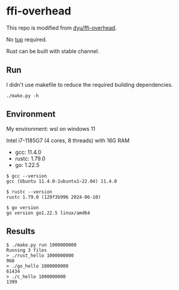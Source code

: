 # ffi-overhead

This repo is modified from [dyu/ffi-overhead](https://github.com/dyu/ffi-overhead).

No [tup](https://github.com/gittup/tup) required.

Rust can be built with stable channel.

## Run

I didn't use makefile to reduce the required building dependencies.

```
./make.py -h
```

## Environment

My environment: wsl on windows 11

Intel i7-1185G7 (4 cores, 8 threads) with 16G RAM

- gcc: 11.4.0
- rustc: 1.79.0
- go: 1.22.5

```
$ gcc --version
gcc (Ubuntu 11.4.0-1ubuntu1~22.04) 11.4.0

$ rustc --version
rustc 1.79.0 (129f3b996 2024-06-10)

$ go version
go version go1.22.5 linux/amd64
```

## Results

```
$ ./make.py run 1000000000
Running 3 files
> ./rust_hello 1000000000
968
> ./go_hello 1000000000
61434
> ./c_hello 1000000000
1399
```
